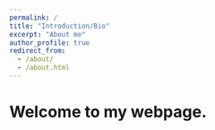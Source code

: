```yaml
---
permalink: /
title: "Introduction/Bio"
excerpt: "About me"
author_profile: true
redirect_from: 
  - /about/
  - /about.html
---
```

Welcome to my webpage. 
====
